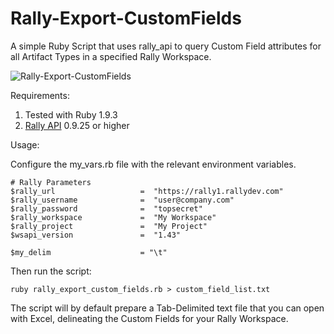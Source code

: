 Rally-Export-CustomFields
=========================


A simple Ruby Script that uses rally_api to query Custom Field attributes for all Artifact Types in a specified Rally Workspace.

![Rally-Export-CustomFields](https://raw.githubusercontent.com/markwilliams970/Rally-Export-CustomFields/master/img/screenshot1.png)

Requirements:

1. Tested with Ruby 1.9.3
2. [Rally API](https://rubygems.org/gems/rally_api) 0.9.25 or higher

Usage:

Configure the my_vars.rb file with the relevant environment variables.

	# Rally Parameters
	$rally_url                   =  "https://rally1.rallydev.com"
	$rally_username              =  "user@company.com"
	$rally_password              =  "topsecret"
	$rally_workspace             =  "My Workspace"
	$rally_project               =  "My Project"
	$wsapi_version               =  "1.43"

	$my_delim                    = "\t"

Then run the script:

    ruby rally_export_custom_fields.rb > custom_field_list.txt

The script will by default prepare a Tab-Delimited text file that you can open with Excel, delineating the Custom Fields for your Rally Workspace.
